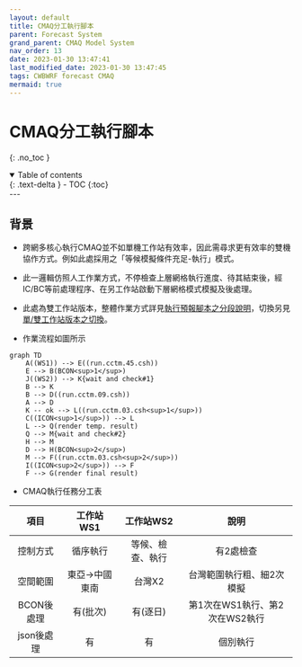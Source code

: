 ```yaml
---
layout: default
title: CMAQ分工執行腳本
parent: Forecast System
grand_parent: CMAQ Model System
nav_order: 13
date: 2023-01-30 13:47:41
last_modified_date: 2023-01-30 13:47:45
tags: CWBWRF forecast CMAQ 
mermaid: true
---
```


# CMAQ分工執行腳本

{: .no_toc }

<details open markdown="block">
  <summary>
    Table of contents
  </summary>
  {: .text-delta }
- TOC
{:toc}
</details>
---

## 背景

- 跨網多核心執行CMAQ並不如單機工作站有效率，因此需尋求更有效率的雙機協作方式。例如此處採用之「等候模擬條件充足-執行」模式。
- 此一邏輯仿照人工作業方式，不停檢查上層網格執行進度、待其結束後，經IC/BC等前處理程序、在另工作站啟動下層網格模式模擬及後處理。
- 此處為雙工作站版本，整體作業方式詳見[執行預報腳本之分段說明](10.fcst.cs.md)，切換另見[單/雙工作站版本之切換](14.WS1vsWS2.md)。

- 作業流程如圖所示

```mermaid
graph TD
    A((WS1)) --> E((run.cctm.45.csh))
    E --> B(BCON<sup>1</sup>)
    J((WS2)) --> K{wait and check#1}
    B --> K
    B --> D((run.cctm.09.csh))
    A --> D
    K -- ok --> L((run.cctm.03.csh<sup>1</sup>))
    C((ICON<sup>1</sup>)) --> L
    L --> Q(render temp. result)
    Q --> M{wait and check#2}
    H --> M
    D --> H(BCON<sup>2</sup>)
    M --> F((run.cctm.03.csh<sup>2</sup>))
    I((ICON<sup>2</sup>)) --> F
    F --> G(render final result)
```

- CMAQ執行任務分工表

項目|工作站WS1|工作站WS2|說明
:-:|:-:|:-:|:-:
控制方式|循序執行|等候、檢查、執行|有2處檢查
空間範圍|東亞->中國東南|台灣X2|台灣範圍執行粗、細2次模擬
BCON後處理|有(批次)|有(逐日)|第1次在WS1執行、第2次在WS2執行
json後處理|有|有|個別執行
